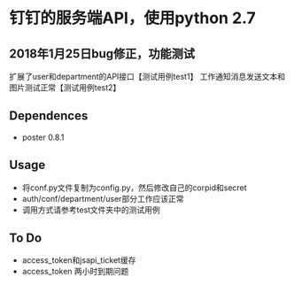 # 钉钉的服务端API，使用python 2.7


## 2018年1月25日bug修正，功能测试
扩展了user和department的API接口【测试用例test1】
工作通知消息发送文本和图片测试正常【测试用例test2】

## Dependences
- poster 0.8.1

## Usage
- 将conf.py文件复制为config.py，然后修改自己的corpid和secret
- auth/conf/department/user部分工作应该正常
- 调用方式请参考test文件夹中的测试用例

## To Do
- access_token和jsapi_ticket缓存
- access_token 两小时到期问题